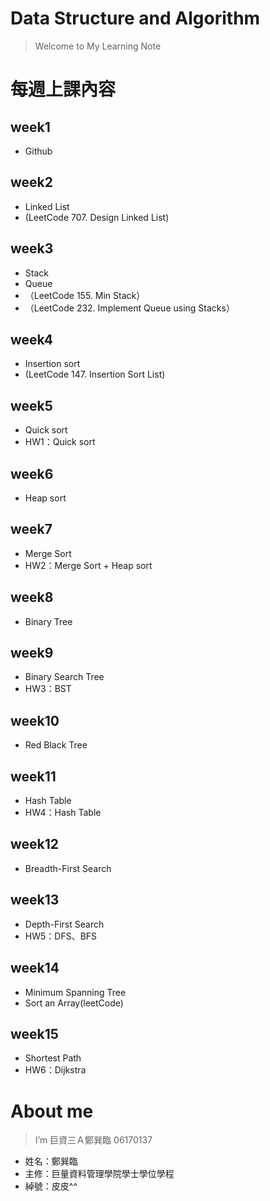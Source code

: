 # Data Structure and Algorithm
> Welcome to My Learning Note 

# 每週上課內容
## week1
* Github
## week2
* Linked List
*  (LeetCode 707. Design Linked List)
## week3
* Stack
* Queue
* （LeetCode 155. Min Stack）
* （LeetCode 232. Implement Queue using Stacks）
## week4
* Insertion sort
* (LeetCode 147. Insertion Sort List)
## week5
* Quick sort 
* HW1：Quick sort
## week6
* Heap sort
## week7
* Merge Sort
* HW2：Merge Sort + Heap sort
## week8
* Binary Tree
## week9
* Binary Search Tree 
* HW3：BST
## week10
* Red Black Tree
## week11
* Hash Table 
* HW4：Hash Table
## week12
* Breadth-First Search
## week13
* Depth-First Search 
* HW5：DFS、BFS
## week14
* Minimum Spanning Tree 
* Sort an Array(leetCode)
## week15
* Shortest Path 
* HW6：Dijkstra
# About me
> I’m 巨資三Ａ鄭巽臨 06170137
* 姓名：鄭巽臨
* 主修：巨量資料管理學院學士學位學程
* 綽號：皮皮^^
